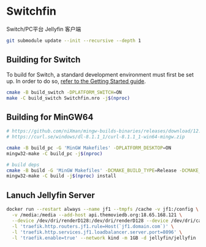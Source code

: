 # Switchfin

Switch/PC平台 Jellyfin 客户端

```bash
git submodule update --init --recursive --depth 1
```

## Building for Switch

To build for Switch, a standard development environment must first be set up. In order to do so, [refer to the Getting Started guide](https://devkitpro.org/wiki/Getting_Started).

```bash
cmake -B build_switch -DPLATFORM_SWITCH=ON
make -C build_switch Switchfin.nro -j$(nproc)
```

## Building for MinGW64

```bash
# https://github.com/niXman/mingw-builds-binaries/releases/download/12.2.0-rt_v10-rev2/x86_64-12.2.0-release-posix-seh-msvcrt-rt_v10-rev2.7z
# https://curl.se/windows/dl-8.1.1_1/curl-8.1.1_1-win64-mingw.zip

cmake -B build_pc -G 'MinGW Makefiles' -DPLATFORM_DESKTOP=ON
mingw32-make -C build_pc -j$(nproc)

# build deps
cmake -B build -G 'MinGW Makefiles' -DCMAKE_BUILD_TYPE=Release -DCMAKE_INSTALL_PREFIX=/c/MinGW64
mingw32-make -C build -j$(nproc) install
```



## Lanuch Jellyfin Server

```bash
docker run --restart always --name jf1 --tmpfs /cache -v jf1:/config \
  -v /media:/media --add-host api.themoviedb.org:18.65.168.121 \
  --device /dev/dri/renderD128:/dev/dri/renderD128 --device /dev/dri/card0:/dev/dri/card0 \
  -l 'traefik.http.routers.jf1.rule=Host(`jf1.domain.com`)' \
  -l 'traefik.http.services.jf1.loadbalancer.server.port=8096' \
  -l 'traefik.enable=true' --network kind -m 1GB -d jellyfin/jellyfin
```